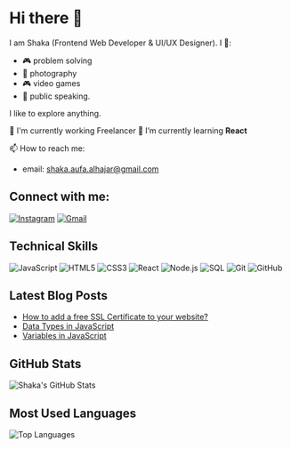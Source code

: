 # Hi there 👋

I am Shaka (Frontend Web Developer & UI/UX Designer). I 🧡:
- 🎮 problem solving
- 📸 photography
- 🎮 video games
- 💬 public speaking.

I like to explore anything.

🚀 I'm currently working Freelancer
🌱 I’m currently learning **React**  

📫 How to reach me:
- email: shaka.aufa.alhajar@gmail.com

## Connect with me:

[![Instagram](https://img.shields.io/badge/-Instagram-E4405F?style=flat&logo=instagram&logoColor=white)](https://instagram.com/sak.css)
[![Gmail](https://img.shields.io/badge/-Gmail-D14836?style=flat&logo=gmail&logoColor=white)](mailto:shaka.aufa.alhajar@gmail.com)

## Technical Skills

![JavaScript](https://img.shields.io/badge/-JavaScript-F7DF1E?style=flat&logo=javascript&logoColor=black)
![HTML5](https://img.shields.io/badge/-HTML5-E34F26?style=flat&logo=html5&logoColor=white)
![CSS3](https://img.shields.io/badge/-CSS3-1572B6?style=flat&logo=css3&logoColor=white)
![React](https://img.shields.io/badge/-React-61DAFB?style=flat&logo=react&logoColor=black)
![Node.js](https://img.shields.io/badge/-Node.js-339933?style=flat&logo=nodedotjs&logoColor=white)
![SQL](https://img.shields.io/badge/-SQL-4479A1?style=flat&logo=sql&logoColor=white)
![Git](https://img.shields.io/badge/-Git-F05032?style=flat&logo=git&logoColor=white)
![GitHub](https://img.shields.io/badge/-GitHub-181717?style=flat&logo=github&logoColor=white)

## Latest Blog Posts

- [How to add a free SSL Certificate to your website?](#)
- [Data Types in JavaScript](#)
- [Variables in JavaScript](#)

## GitHub Stats

![Shaka's GitHub Stats](https://github-readme-stats.vercel.app/api?username=saka-C&show_icons=true&theme=radical)

## Most Used Languages

![Top Languages](https://github-readme-stats.vercel.app/api/top-langs/?username=saka-C&layout=compact&theme=radical)

